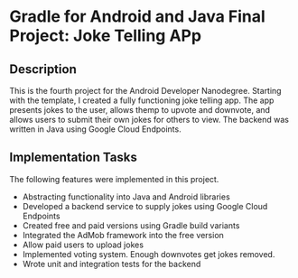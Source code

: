 # Gradle for Android and Java Final Project: Joke Telling APp

## Description

This is the fourth project for the Android Developer Nanodegree. Starting with the template, I created a fully functioning joke telling app. The app presents jokes to the user, allows themp to upvote and downvote, and allows users to submit their own jokes for others to view. The backend was written in Java using Google Cloud Endpoints.

## Implementation Tasks

The following features were implemented in this project.

* Abstracting functionality into Java and Android libraries
* Developed a backend service to supply jokes using Google Cloud Endpoints
* Created free and paid versions using Gradle build variants
* Integrated the AdMob framework into the free version
* Allow paid users to upload jokes
* Implemented voting system. Enough downvotes get jokes removed.
* Wrote unit and integration tests for the backend

